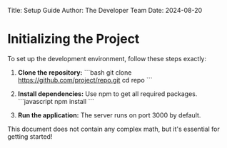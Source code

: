 Title: Setup Guide
Author: The Developer Team
Date: 2024-08-20

# Initializing the Project

To set up the development environment, follow these steps exactly:

1.  **Clone the repository:**
    \`\`\`bash
    git clone https://github.com/project/repo.git
    cd repo
    \`\`\`

2.  **Install dependencies:** Use npm to get all required packages.
    \`\`\`javascript
    npm install
    \`\`\`

3.  **Run the application:** The server runs on port 3000 by default.

This document does not contain any complex math, but it's essential for getting started!
